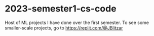 # 2023-semester1-cs-code

Host of ML projects I have done over the first semester. To see some smaller-scale projects, go to https://replit.com/@JBlitzar
